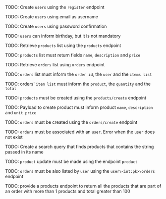 TODO: Create `users` using the `register` endpoint

TODO: Create `users` using email as username

TODO: Create `users` using password confirmation

TODO: `users` can inform birthday, but it is not mandatory 

TODO: Retrieve `products` list using the `products` endpoint

TODO: `products` list must return fields `name`, `description` and `price`

TODO: Retrieve `orders` list using `orders` endpoint <br>

TODO: `orders` list must inform the `order id`, the `user` and the `items list`

TODO: orders' `item list` must inform the `product`, the `quantity` and the `total`

TODO: `products` must be created using the `products/create` endpoint

TODO: Payload to create product must inform product `name`, `description` and `unit price`

TODO: `orders` must be created using the `orders/create` endpoint

TODO: `orders` must be associated with an `user`. Error when the `user` does not exist

TODO: Create a search query that finds products that contains the string passed in its name

TODO: `product` update must be made using the endpoint `product`

TODO: `orders` must be also listed by `user` using the `user\<int:pk>\orders` endpoint

TODO: provide a products endpoint to return all the products that are part of an order with more than 1 products and total greater than 100



